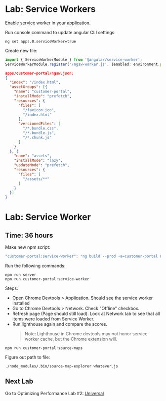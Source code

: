 # Lab: Service Workers

Enable service worker in your application.

Run console command to update angular CLI settings:

```console
ng set apps.0.serviceWorker=true
```

Create new file:

```ts
import { ServiceWorkerModule } from '@angular/service-worker';
ServiceWorkerModule.register('/ngsw-worker.js', {enabled: environment.production})
```

```json 
apps/customer-portal/ngsw.json:
{
  "index": "/index.html",
  "assetGroups": [{
    "name": "customer-portal",
    "installMode": "prefetch",
    "resources": {
      "files": [
        "/favicon.ico",
        "/index.html"
      ],
      "versionedFiles": [
        "/*.bundle.css",
        "/*.bundle.js",
        "/*.chunk.js"
      ]
    }
  }, {
    "name": "assets",
    "installMode": "lazy",
    "updateMode": "prefetch",
    "resources": {
      "files": [
        "/assets/**"
      ]
    }
  }]
}
```

# Lab: Service Worker

## Time: 36 hours

Make new npm script: 

```js
"customer-portal:service-worker": "ng build --prod -a=customer-portal && dist/apps/customer-portal --proxy=/api:http://localhost:3000/api"

```

Run the following commands:

```console 
npm run server
npm run customer-portal:service-worker
```

Steps:

*  Open Chrome Devtools > Application. Should see the service worker installed
*  Go to Chrome Devtools > Network. Check "Offline" checkbox.
*  Refresh page (Page should still load). Look at Network tab to see that all items were loaded from Service Worker.
*  Run lighthouse again and compare the scores. 
   >  Note: Lighthouse in Chrome devtools may not honor service worker cache, but the Chrome extension will.
   
   



```console
npm run customer-portal:source-maps
```

Figure out path to file:

`./node_modules/.bin/source-map-explorer whatever.js`

## Next Lab
Go to Optimizing Performance Lab #2: [Universal](lab-4.md)
